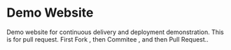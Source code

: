 # Demo Website
Demo website for continuous delivery and deployment demonstration.
This is for pull request. First Fork , then Commitee , and then Pull Request.. 
